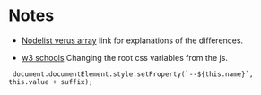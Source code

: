 # Notes

*  [Nodelist verus array](https://medium.com/hackernoon/htmlcollection-nodelist-and-array-of-objects-da42737181f9) link for explanations of the differences. 

* [w3 schools](https://www.w3schools.com/css/css3_variables_javascript.asp) Changing the root css variables from the js. 

`` document.documentElement.style.setProperty(`--${this.name}`, this.value + suffix);``